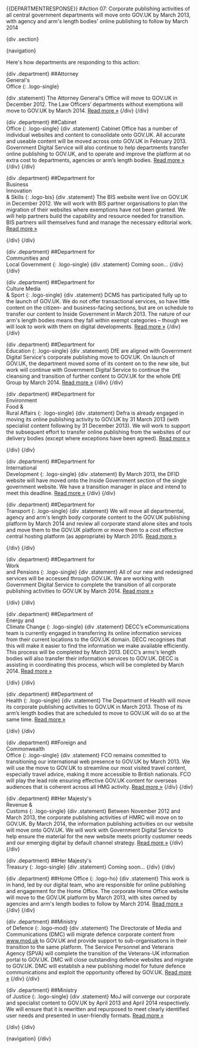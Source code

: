 {{DEPARTMENTRESPONSE}}
#Action 07: Corporate publishing activities of all central government departments will move onto GOV.UK by March 2013, with agency and arm's length bodies' online publishing to follow by March 2014

{div .section}

{navigation}

Here's how departments are responding to this action:



{div .department}
##Attorney <br> General's <br> Office
{: .logo-single}

{div .statement}
The Attorney General's Office will move to GOV.UK in December 2012. The Law Officers’ departments without exemptions will move to GOV.UK by March 2014. [Read more »](https://www.gov.uk/government/publications/law-officers-departments-digital-strategy)
{/div}
{/div}

{div .department}
##Cabinet<br>Office
{: .logo-single}
{div .statement}
Cabinet Office has a number of individual websites and content to consolidate onto GOV.UK. All accurate and useable content will be moved across onto GOV.UK in February 2013. Government Digital Service will also continue to help departments transfer online publishing to GOV.UK, and to operate and improve the platform at no extra cost to departments, agencies or arm’s length bodies. [Read more »](http://www.cabinetoffice.gov.uk/resource-library/cabinet-office-digital-strategy)
{/div}
{/div}

{div .department}
##Department for<br>Business<br>Innovation<br>& Skills
{: .logo-bis}
{div .statement}
The BIS website went live on GOV.UK in December 2012. We will work with BIS partner organisations to plan the migration of their websites where exemptions have not been granted. We will help partners build the capability and resource needed for transition. BIS partners will themselves fund and manage the necessary editorial work. [Read more »](http://discuss.bis.gov.uk/digitalstrategy)

{/div}
{/div}

{div .department}
##Department for<br>Communities and<br>Local Government
{: .logo-single}
{div .statement}
Coming soon...
{/div}
{/div}

{div .department}
##Department for<br>Culture Media<br>& Sport
{: .logo-single}
{div .statement}
DCMS has participated fully up to the launch of GOV.UK. We do not offer transactional services, so have little content on the citizen- and business-facing sections, but are on schedule to transfer our content to Inside Government in March 2013. The nature of our arm's length bodies means they fall within exempt categories – though we will look to work with them on digital developments. [Read more »](http://www.dcms.gov.uk/publications/9586.aspx)
{/div}
{/div}


{div .department}
##Department for<br>Education
{: .logo-single}
{div .statement}
DfE are aligned with Government Digital Service's corporate publishing move to GOV.UK. On launch of GOV.UK, the department moved some of its content on to the new site, but work will continue with Government Digital Service to continue the cleansing and transition of further content to GOV.UK for the whole DfE Group by March 2014. [Read more »](http://www.education.gov.uk/digitalstrategy)
{/div}
{/div}

{div .department}
##Department for<br>Environment<br>Food &<br>Rural Affairs
{: .logo-single}
{div .statement}
Defra is already engaged in moving its online publishing activity to GOV.UK by 31 March 2013 (with specialist content following by 31 December 2013). We will work to support the subsequent effort to transfer online publishing from the websites of our delivery bodies (except where exceptions have been agreed). [Read more »](http://www.defra.gov.uk/publications/2012/12/20/pb13863-digital-strategy-2012/)

{/div}
{/div}

{div .department}
##Department for<br>International<br>Development
{: .logo-single}
{div .statement}
By March 2013, the DFID website will have moved onto the Inside Government section of the single government website. We have a transition manager in place and intend to meet this deadline. [Read more »](http://www.dfid.gov.uk/about-us/How-we-measure-progress/dfid-digital-strategy/)
{/div}
{/div}

{div .department}
##Department for<br>Transport
{: .logo-single}
{div .statement}
We will move all departmental, agency and arm's length body corporate content to the GOV.UK publishing platform by March 2014 and review all corporate stand alone sites and tools and move them to the GOV.UK platform or move them to a cost effective central hosting platform (as appropriate) by March 2015. [Read more »](https://www.gov.uk/government/publications/department-for-transport-digital-strategy)

{/div}
{/div}

{div .department}
##Department for<br>Work<br>and Pensions
{: .logo-single}
{div .statement}
All of our new and redesigned services will be accessed through GOV.UK. We are working with Government Digital Service to complete the transition of all corporate publishing activities to GOV.UK by March 2014. [Read more »](http://www.dwp.gov.uk/publications/corporate-publications/digital-strategy.shtml)

{/div}
{/div}

{div .department}
##Department of<br>Energy and<br>Climate Change
{: .logo-single}
{div .statement}
DECC’s eCommunications team is currently engaged in transferring its online information services from their current locations to the GOV.UK domain. DECC recognises that this will make it easier to find the information we make available efficiently. This process will be completed by March 2013. DECC’s arms's length bodies will also transfer their information services to GOV.UK. DECC is assisting in coordinating this process, which will be completed by March 2014. [Read more »](http://www.decc.gov.uk/en/content/cms/about/our_goals/our_goals.aspx#dds)

{/div}
{/div}


{div .department}
##Department of<br>Health
{: .logo-single}
{div .statement}
The Department of Health will move its corporate publishing activities to GOV.UK in March 2013. Those of its arm’s length bodies that are scheduled to move to GOV.UK will do so at the same time. [Read more »](http://digitalhealth.dh.gov.uk/digital-strategy)

{/div}
{/div}

{div .department}
##Foreign and<br>Commonwealth<br>Office
{: .logo-single}
{div .statement}
FCO remains committed to transitioning our international web presence to GOV.UK by March 2013. We will use the move to GOV.UK to streamline our most visited travel content, especially travel advice, making it more accessible to British nationals. FCO will play the lead role ensuring effective GOV.UK content for overseas audiences that is coherent across all HMG activity. [Read more »](https://www.gov.uk/government/publications/the-fco-digital-strategy)
{/div}
{/div}

{div .department}
##Her Majesty's<br>Revenue &<br>Customs
{: .logo-single}
{div .statement}
Between November 2012 and March 2013, the corporate publishing activities of HMRC will move on to GOV.UK. By March 2014, the information publishing activities on our website will move onto GOV.UK. We will work with Government Digital Service to help ensure the material for the new website meets priority customer needs and our emerging digital by default channel strategy. [Read more »](http://www.hmrc.gov.uk/about/2012-digital-strategy.pdf)
{/div}
{/div}

{div .department}
##Her Majesty's<br>Treasury
{: .logo-single}
{div .statement}
Coming soon...
{/div}
{/div}

{div .department}
##Home Office
{: .logo-ho}
{div .statement}
This work is in hand, led by our digital team, who are responsible for online publishing and engagement for the Home Office. The corporate Home Office website will move to the GOV.UK platform by March 2013, with sites owned by agencies and arm's length bodies to follow by March 2014. [Read more »](http://www.homeoffice.gov.uk/publications/about-us/corporate-publications/ho-digital-strategy/)
{/div}
{/div}

{div .department}
##Ministry<br>of Defence
{: .logo-mod}
{div .statement}
The Directorate of Media and Communications (DMC) will migrate defence corporate content from www.mod.uk to GOV.UK and provide support to sub-organisations in their transition to the same platform.  The Service Personnel and Veterans Agency (SPVA) will complete the transition of the Veterans-UK information portal to GOV.UK. DMC will close outstanding defence websites and migrate to GOV.UK. DMC will establish a new publishing model for future defence communications and exploit the opportunity offered by GOV.UK. [Read more »](https://www.gov.uk/government/publications/digital-in-defence)
{/div}
{/div}

{div .department}
##Ministry<br>of Justice
{: .logo-single}
{div .statement}
MoJ will converge our corporate and specialist content to GOV.UK by April 2013 and April 2014 respectively. We will ensure that it is rewritten and repurposed to meet clearly identified user needs and presented in user-friendly formats. [Read more »](http://open.justice.gov.uk/digital-strategy/#theme-01-transforming-our-services)

{/div}
{/div}

{navigation}
{/div}





